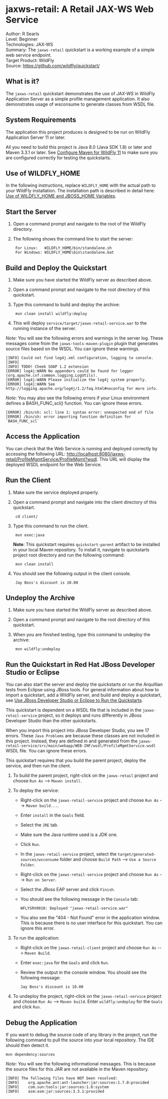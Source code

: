 # jaxws-retail: A Retail JAX-WS Web Service

Author: R Searls  
Level: Beginner  
Technologies: JAX-WS  
Summary: The `jaxws-retail` quickstart is a working example of a simple web service endpoint.  
Target Product: WildFly  
Source: <https://github.com/wildfly/quickstart/>  

## What is it?

The `jaxws-retail` quickstart demonstrates the use of *JAX-WS* in WildFly Application Server as a simple profile management application. It also demonstrates usage of wsconsume to generate classes from WSDL file.

## System Requirements

The application this project produces is designed to be run on WildFly Application Server 11 or later.

All you need to build this project is Java 8.0 (Java SDK 1.8) or later and Maven 3.3.1 or later. See [Configure Maven for WildFly 11](https://github.com/jboss-developer/jboss-developer-shared-resources/blob/master/guides/CONFIGURE_MAVEN_JBOSS_EAP7.md#configure-maven-to-build-and-deploy-the-quickstarts) to make sure you are configured correctly for testing the quickstarts.


## Use of WILDFLY_HOME

In the following instructions, replace `WILDFLY_HOME` with the actual path to your WildFly installation. The installation path is described in detail here: [Use of WILDFLY_HOME and JBOSS_HOME Variables](https://github.com/jboss-developer/jboss-developer-shared-resources/blob/master/guides/USE_OF_WILDFLY_HOME.md#use-of-eap_home-and-jboss_home-variables).


## Start the Server

1. Open a command prompt and navigate to the root of the WildFly directory.
2. The following shows the command line to start the server:

        For Linux:   WILDFLY_HOME/bin/standalone.sh
        For Windows: WILDFLY_HOME\bin\standalone.bat


## Build and Deploy the Quickstart

1. Make sure you have started the WildFly server as described above.
2. Open a command prompt and navigate to the root directory of this quickstart.
3. Type this command to build and deploy the archive:

        mvn clean install wildfly:deploy

4. This will deploy `service/target/jaxws-retail-service.war` to the running instance of the server.

_Note:_ You will see the following errors and warnings in the server log. These messages come from the `jaxws-tools-maven-plugin` plugin that generates source files based on the WSDL. You can ignore these warnings.

    [INFO] Could not find log4j.xml configuration, logging to console.
    [INFO]
    [INFO] TODO! Cheek SOAP 1.2 extension
    [ERROR] log4j:WARN No appenders could be found for logger (org.apache.cxf.common.logging.LogUtils).
    [ERROR] log4j:WARN Please initialize the log4j system properly.
    [ERROR] log4j:WARN See http://logging.apache.org/log4j/1.2/faq.html#noconfig for more info.

_Note:_ You may also see the following errors if your Linux environment defines a BASH_FUNC_scl() function. You can ignore these errors.

    [ERROR] /bin/sh: scl: line 1: syntax error: unexpected end of file
    [ERROR] /bin/sh: error importing function definition for `BASH_FUNC_scl`


## Access the Application

You can check that the Web Service is running and deployed correctly by accessing the following URL: <http://localhost:8080/jaxws-retail/ProfileMgmtService/ProfileMgmt?wsdl>. This URL will display the deployed WSDL endpoint for the Web Service.

## Run the Client

1. Make sure the service deployed properly.

2. Open a command prompt and navigate into the client directory of this quickstart.

        cd client/
3. Type this command to run the client.

        mvn exec:java

    __Note__: This quickstart requires `quickstart-parent` artifact to be installed in your local Maven repository.
    To install it, navigate to quickstarts project root directory and run the following command:

        mvn clean install

4. You should see the following output in the client console.

        Jay Boss's discount is 10.00


## Undeploy the Archive

1. Make sure you have started the WildFly server as described above.
2. Open a command prompt and navigate to the root directory of this quickstart.
3. When you are finished testing, type this command to undeploy the archive:

        mvn wildfly:undeploy


## Run the Quickstart in Red Hat JBoss Developer Studio or Eclipse

You can also start the server and deploy the quickstarts or run the Arquillian tests from Eclipse using JBoss tools. For general information about how to import a quickstart, add a WildFly server, and build and deploy a quickstart, see [Use JBoss Developer Studio or Eclipse to Run the Quickstarts](https://github.com/jboss-developer/jboss-developer-shared-resources/blob/master/guides/USE_JBDS.md#use-jboss-developer-studio-or-eclipse-to-run-the-quickstarts).

This quickstart is dependent on a WSDL file that is included in the `jaxws-retail-service` project, so it deploys and runs differently in JBoss Developer Studio than the other quickstarts.

When you import this project into JBoss Developer Studio, you see 17 errors. These `Java Problems` are because these classes are not included in this project. Instead, they are defined in and generated from the `jaxws-retail-service/src/main/webapp/WEB-INF/wsdl/ProfileMgmtService.wsdl` WSDL file. You can ignore these errors.

This quickstart requires that you build the parent project, deploy the service, and then run the client.

1. To build the parent project, right-click on the `jaxws-retail` project and choose `Run As` --> `Maven install`.
2. To deploy the service:

    * Right-click on the `jaxws-retail-service` project and choose `Run As` --> `Maven build...`.
    * Enter `install` in the `Goals` field.
    * Select the `JRE` tab.
    * Make sure the Java runtime used is a JDK one.
    * Click `Run`.
    * In the `jaxws-retail-service` project, select the `target/generated-sources/wsconsume` folder and choose `Build Path` --> `Use a Source Folder`.
    * Right-click on the `jaxws-retail-service` project and choose `Run As` --> `Run on Server`.
    * Select the JBoss EAP server and click `Finish`.
    * You should see the following message in the `Console` tab:

        `WFLYSRV0010: Deployed "jaxws-retail-service.war"`

    * You also see the "404 - Not Found" error in the application window. This is because there is no user interface for this quickstart. You can ignore this error.

3. To run the application:

    * Right-click on the `jaxws-retail-client` project and choose `Run As` --> `Maven Build`.
    * Enter `exec:java` for the `Goals` and click `Run`.
    * Review the output in the console window. You should see the following message:

        `Jay Boss's discount is 10.00`
3. To undeploy the project, right-click on the `jaxws-retail-service` project and choose `Run As` --> `Maven build`. Enter `wildfly:undeploy` for the `Goals` and click `Run`.

## Debug the Application

If you want to debug the source code of any library in the project, run the following command to pull the source into your local repository. The IDE should then detect it.

    mvn dependency:sources

_Note:_ You will see the following informational messages. This is because the source files for this JAR are not available in the Maven repository.

    [INFO] The following files have NOT been resolved:
    [INFO]    org.apache.ant:ant-launcher:jar:sources:1.7.0:provided
    [INFO]    com.sun:tools:jar:sources:1.6:system
    [INFO]    asm:asm:jar:sources:3.3.1:provided
